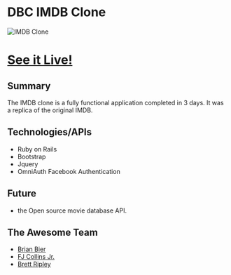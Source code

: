 # DBC IMDB Clone

![IMDB Clone][logo]

# [See it Live!](https://peaceful-cliffs-77840.herokuapp.com/)

[logo]: https://66.media.tumblr.com/72dceeb5be43491f22935d8457e263d9/tumblr_o6vbhml77m1ubupxao1_1280.png "IMDB clone"


## Summary

The IMDB clone is a fully functional application completed in 3 days. It was a replica of the original IMDB. 

## Technologies/APIs

* Ruby on Rails
* Bootstrap
* Jquery 
* OmniAuth Facebook Authentication

## Future 

* the Open source movie database API.

## The Awesome Team

* [Brian Bier](https://github.com/brianbier)
* [FJ Collins Jr.](https://github.com/FJunior225)
* [Brett Ripley](https://github.com/drumguy16)

